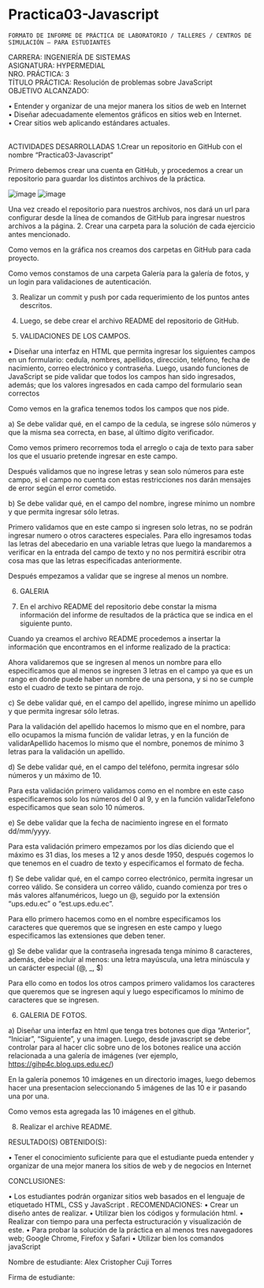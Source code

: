 # Practica03-Javascript

 
 	FORMATO DE INFORME DE PRÁCTICA DE LABORATORIO / TALLERES / CENTROS DE SIMULACIÓN – PARA ESTUDIANTES

CARRERA: INGENIERÍA DE SISTEMAS	<br>ASIGNATURA: HYPERMEDIAL
<br>NRO. PRÁCTICA:	3	<br>TÍTULO PRÁCTICA: Resolución de problemas sobre JavaScript
<br>OBJETIVO ALCANZADO:

•	Entender y organizar de una mejor manera los sitios de web en Internet <br>
•	Diseñar adecuadamente elementos gráficos en sitios web en Internet.<br> 
•	Crear sitios web aplicando estándares actuales. <br>

<br>
ACTIVIDADES DESARROLLADAS
1.Crear un repositorio en GitHub con el nombre “Practica03-Javascript”

Primero debemos crear una cuenta en GitHub, y procedemos a crear un repositorio para guardar los distintos archivos de la práctica.
   
   ![image](https://user-images.githubusercontent.com/49664311/69188653-f4912780-0aea-11ea-851a-b1666eef78b8.png)
   ![image](https://user-images.githubusercontent.com/49664311/69188840-46d24880-0aeb-11ea-8556-4440bf5ab382.png)


Una vez creado el repositorio para nuestros archivos, nos dará un url para configurar desde la línea de comandos de GitHub para ingresar nuestros archivos a la página.
2.	Crear una carpeta para la solución de cada ejercicio antes mencionado.

Como vemos en la gráfica nos creamos dos carpetas en GitHub para cada proyecto.

 

Como vemos constamos de una carpeta Galería para la galería de fotos, y un login para validaciones de autenticación. 


3.	Realizar un commit y push por cada requerimiento de los puntos antes descritos. 





 














4.	Luego, se debe crear el archivo README del repositorio de GitHub.  

5.	VALIDACIONES DE LOS CAMPOS.
 
•	Diseñar una interfaz en HTML que permita ingresar los siguientes campos en un formulario: cedula, nombres, apellidos, dirección, teléfono, fecha de nacimiento, correo electrónico y contraseña. Luego, usando funciones de JavaScript se pide validar que todos los campos han sido ingresados, además; que los valores ingresados en cada campo del formulario sean correctos 

Como vemos en la grafica tenemos todos los campos que nos pide.

 


a)	Se debe validar qué, en el campo de la cedula, se ingrese sólo números y que la misma sea correcta, en base, al último dígito verificador. 






















Como vemos primero recorremos toda el arreglo o caja de texto para saber los que el usuario pretende ingresar en este campo.








































Después validamos que no ingrese letras y sean solo números para este campo, si el campo no cuenta con estas restricciones nos darán mensajes de error según el error cometido.
 


b)	Se debe validar qué, en el campo del nombre, ingrese mínimo un nombre y que permita ingresar sólo letras. 












Primero validamos que en este campo si ingresen solo letras, no se podrán ingresar numero o otros caracteres especiales. Para ello ingresamos todas las letras del abecedario en una variable letras que luego la mandaremos a verificar en la entrada del campo de texto y no nos permitirá escribir otra cosa mas que las letras especificadas anteriormente.

Después empezamos a validar que se ingrese al menos un nombre. 











6.	GALERIA


7.	En el archivo README del repositorio debe constar la misma información del informe de resultados de la práctica que se indica en el siguiente punto. 

Cuando ya creamos el archivo README procedemos a insertar la información que encontramos en el informe realizado de la practica:






Ahora validaremos que se ingresen al menos un nombre para ello especificamos que al menos se ingresen 3 letras en el campo ya que es un rango en donde puede haber un nombre de una persona, y si no se cumple esto el cuadro de texto se pintara de rojo.

 

 
c)	Se debe validar qué, en el campo del apellido, ingrese mínimo un apellido y que permita ingresar sólo letras. 












	






Para la validación del apellido hacemos lo mismo que en el nombre, para ello ocupamos la misma función de validar letras, y en la función de validarApellido hacemos lo mismo que el nombre, ponemos de mínimo 3 letras para la validación un apellido.

 

d)	Se debe validar qué, en el campo del teléfono, permita ingresar sólo números y un máximo de 10. 























Para esta validación primero validamos como en el nombre en este caso especificaremos solo los números del 0 al 9, y en la función validarTelefono especificamos que sean solo 10 números.

 
 
e)	Se debe validar que la fecha de nacimiento ingrese en el formato dd/mm/yyyy. 



	




































Para esta validación primero empezamos por los días diciendo que el máximo es 31 dias, los meses a 12 y anos desde 1950, después cogemos lo que tenemos en el cuadro de texto y especificamos el formato de fecha. 

 

f)	Se debe validar qué, en el campo correo electrónico, permita ingresar un correo válido. Se considera un correo válido, cuando comienza por tres o más valores alfanuméricos, luego un @, seguido por la extensión “ups.edu.ec” o “est.ups.edu.ec”. 






















Para ello primero hacemos como en el nombre especificamos los caracteres que queremos que se ingresen en este campo y luego especificamos las extensiones que deben tener.

 


g)	Se debe validar que la contraseña ingresada tenga mínimo 8 caracteres, además, debe incluir al menos: una letra mayúscula, una letra minúscula y un carácter especial (@, _, $) 
























Para ello como en todos los otros campos primero validamos los caracteres que queremos que se ingresen aquí y luego especificamos lo mínimo de caracteres que se ingresen.

6. GALERIA DE FOTOS.


a)	Diseñar una interfaz en html que tenga tres botones que diga “Anterior”, “Iniciar”, “Siguiente”, y una imagen. Luego, desde javascript se debe controlar para al hacer clic sobre uno de los botones realice una acción relacionada a una galería de imágenes (ver ejemplo, https://gihp4c.blog.ups.edu.ec/) 

 


En la galería ponemos 10 imágenes en un directorio images, luego debemos hacer una presentacion seleccionando 5 imágenes de las 10 e ir pasando una por una.

 

Como vemos esta agregada las 10 imágenes en el github.























































8.	Realizar el archive README.

 

RESULTADO(S) OBTENIDO(S):

•	Tener el conocimiento suficiente para que el estudiante pueda entender y organizar de una mejor manera los sitios de web y de negocios en Internet 



CONCLUSIONES:

•	Los estudiantes podrán organizar sitios web basados en el lenguaje de etiquetado HTML, CSS y JavaScript 
.
RECOMENDACIONES:
•	Crear un diseño antes de realizar.
•	Utilizar bien los códigos y formulación html.
•	Realizar con tiempo para una perfecta estructuración y visualización de este. 
•	Para probar la solución de la práctica en al menos tres navegadores web; Google Chrome, Firefox y Safari 
•	Utilizar bien los comandos javaScript

Nombre de estudiante: Alex Cristopher Cuji Torres


Firma de estudiante: 
                                         


